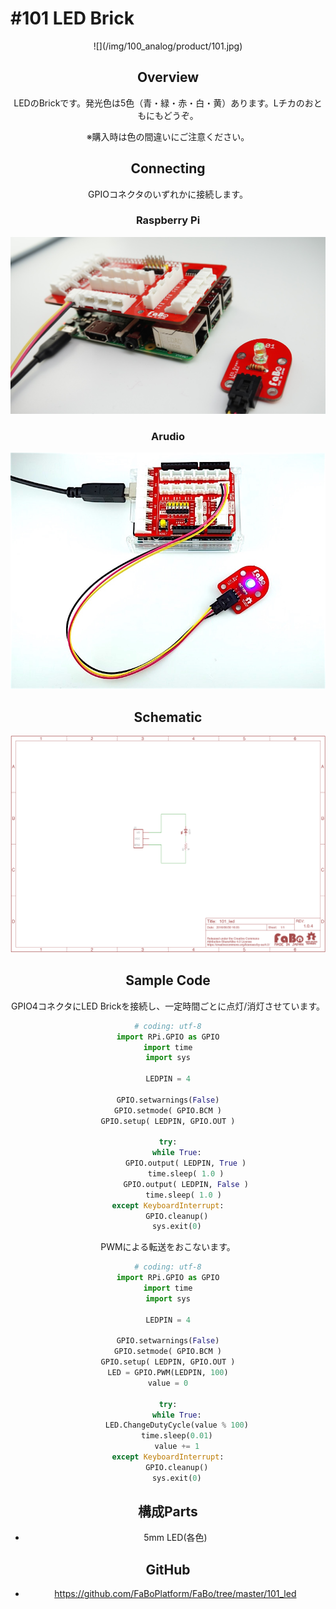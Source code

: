 # #101 LED Brick

<center>![](/img/100_analog/product/101.jpg)
<!--COLORME-->

## Overview
LEDのBrickです。発光色は5色（青・緑・赤・白・黄）あります。Lチカのおともにもどうぞ。

※購入時は色の間違いにご注意ください。

## Connecting

GPIOコネクタのいずれかに接続します。
### Raspberry Pi
![](/img/100_analog/connect/101_connect_with_rasppi.jpg)

### Arudio
![](/img/100_analog/connect/101_led_connect.jpg)


## Schematic
![](/img/100_analog/schematic/101_led.png)

## Sample Code

GPIO4コネクタにLED Brickを接続し、一定時間ごとに点灯/消灯させています。

```python
# coding: utf-8
import RPi.GPIO as GPIO
import time
import sys

LEDPIN = 4

GPIO.setwarnings(False)
GPIO.setmode( GPIO.BCM )
GPIO.setup( LEDPIN, GPIO.OUT )

try:
	while True:
		GPIO.output( LEDPIN, True )
		time.sleep( 1.0 )
		GPIO.output( LEDPIN, False )
		time.sleep( 1.0 ) 
except KeyboardInterrupt:
	GPIO.cleanup()
	sys.exit(0)
```

PWMによる転送をおこないます。

```python
# coding: utf-8
import RPi.GPIO as GPIO
import time
import sys

LEDPIN = 4

GPIO.setwarnings(False)
GPIO.setmode( GPIO.BCM )
GPIO.setup( LEDPIN, GPIO.OUT )
LED = GPIO.PWM(LEDPIN, 100)
value = 0

try:
	while True:
	LED.ChangeDutyCycle(value % 100)
	time.sleep(0.01)
	value += 1
except KeyboardInterrupt:
	GPIO.cleanup()
	sys.exit(0)
```

## 構成Parts
- 5mm LED(各色)

## GitHub
- https://github.com/FaBoPlatform/FaBo/tree/master/101_led
